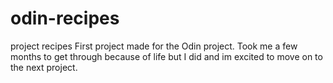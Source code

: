 # odin-recipes
project recipes
First project made for the Odin project. Took me a few months to get through because of life but I did and im excited to move on to the next project.
